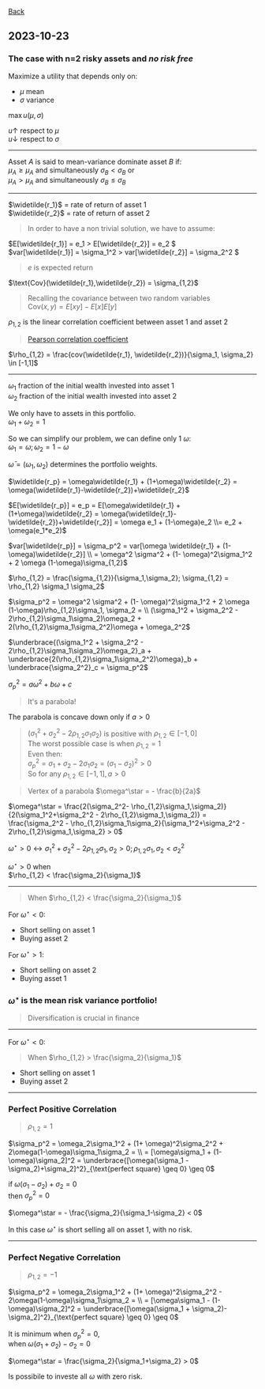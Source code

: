 [Back](../00.md)

## 2023-10-23

### The case with n=2 risky assets and *no risk free*

Maximize a utility that depends only on:

- $\mu$ mean
- $\sigma$ variance  

$\max u(\mu, \sigma)$

$u \uparrow$ respect to $\mu$  
$u \downarrow$ respect to $\sigma$

---

Asset $A$ is said to mean-variance dominate asset $B$ if:  
$\mu_A \geq \mu_A$ and simultaneously $\sigma_B < \sigma_B$ or  
$\mu_A > \mu_A$ and simultaneously $\sigma_B \leq \sigma_B$ 

---

$\widetilde{r_1}$ = rate of return of asset 1  
$\widetilde{r_2}$ = rate of return of asset 2

> In order to have a non trivial solution, we have to assume:

$E[\widetilde{r_1}] =  e_1 > E[\widetilde{r_2}] =  e_2 $  
$var[\widetilde{r_1}] =  \sigma_1^2 > var[\widetilde{r_2}] =  \sigma_2^2 $

> $e$ is expected return

$\text{Cov}(\widetilde{r_1},\widetilde{r_2}) = \sigma_{1,2}$

> Recalling the covariance between two random variables  
> $\text{Cov}(x,y) = E[xy] - E[x]E[y]$ 

$\rho_{1,2}$ is the linear correlation coefficient between asset 1 and asset 2 

> [Pearson correlation coefficient](https://en.wikipedia.org/wiki/Pearson_correlation_coefficient)

$\rho_{1,2} = \frac{cov(\widetilde{r_1}, \widetilde{r_2})}{\sigma_1, \sigma_2} \in [-1,1]$

---

$\omega_1$ fraction of the initial wealth invested into asset 1  
$\omega_2$ fraction of the initial wealth invested into asset 2

We only have to assets in this portfolio.  
$\omega_1 + \omega_2 = 1$

So we can simplify our problem, we can define only 1 $\omega$:  
$\omega_1 = \omega; \omega_2 = 1 - \omega$

$\bar{\omega} = (\omega_1, \omega_2)$ determines the portfolio weights.

$\widetilde{r_p} = \omega\widetilde{r_1} + (1+\omega)\widetilde{r_2} = \omega(\widetilde{r_1}-\widetilde{r_2})+\widetilde{r_2}$

$E[\widetilde{r_p}] = e_p = E[\omega\widetilde{r_1} + (1+\omega)\widetilde{r_2} = \omega(\widetilde{r_1}-\widetilde{r_2})+\widetilde{r_2}] = \omega e_1 + (1-\omega)e_2 \\= e_2 + \omega(e_1*e_2)$


$var[\widetilde{r_p}] = \sigma_p^2 = var[\omega \widetilde{r_1} + (1-\omega)\widetilde{r_2}] \\ = \omega^2 \sigma^2 + (1- \omega)^2\sigma_1^2 + 2 \omega (1-\omega)\sigma_{1,2}$


$\rho_{1,2} = \frac{\sigma_{1,2}}{\sigma_1,\sigma_2}; \sigma_{1,2} = \rho_{1,2} \sigma_1 \sigma_2$



$\sigma_p^2 = \omega^2 \sigma^2 + (1- \omega)^2\sigma_1^2 + 2 \omega (1-\omega)\rho_{1,2}\sigma_1, \sigma_2 = \\ (\sigma_1^2 + \sigma_2^2 - 2\rho_{1,2}\sigma_1\sigma_2)\omega_2 + 2(\rho_{1,2}\sigma_1\sigma_2^2)\omega + \omega_2^2$


$\underbrace{(\sigma_1^2 + \sigma_2^2 - 2\rho_{1,2}\sigma_1\sigma_2)\omega_2}_a + \underbrace{2(\rho_{1,2}\sigma_1\sigma_2^2)\omega}_b + \underbrace{\sigma_2^2}_c = \sigma_p^2$

$\sigma_p^2 = a\omega^2 + b\omega + c$
> It's a parabola!

The parabola is concave down only if $a > 0$
> $(\sigma_1^2 + \sigma_2^2 - 2\rho_{1,2}\sigma_1\sigma_2)$ is positive with $\rho_{1,2}
\in [-1, 0]$  
> The worst possible case is when $\rho_{1,2} = 1$  
> Even then:  
> $\sigma_p^2 = \sigma_1 + \sigma_2 - 2\sigma_1\sigma_2 = (\sigma_1 - \sigma_2)^2 > 0$  
> So for any $\rho_{1,2} \in [-1, 1], a > 0$ 

>Vertex of a parabola $\omega^\star = - \frac{b}{2a}$ 


$\omega^\star = \frac{2(\sigma_2^2- \rho_{1,2}\sigma_1,\sigma_2)}{2(\sigma_1^2+\sigma_2^2 - 2\rho_{1,2}\sigma_1,\sigma_2)} = \frac{\sigma_2^2 - \rho_{1,2}\sigma_1\sigma_2}{\sigma_1^2+\sigma_2^2 - 2\rho_{1,2}\sigma_1,\sigma_2} > 0$

$\omega^\star > 0 \leftrightarrow \sigma_1^2+\sigma_2^2 - 2\rho_{1,2}\sigma_1,\sigma_2 > 0; \rho_{1,2}\sigma_1,\sigma_2 < \sigma_2^2$

$\omega^\star > 0$ when  
$\rho_{1,2} < \frac{\sigma_2}{\sigma_1}$

---

> When $\rho_{1,2} < \frac{\sigma_2}{\sigma_1}$

For $\omega^\star < 0$:
- Short selling on asset 1
- Buying asset 2

For $\omega^\star > 1$:
- Short selling on asset 2
- Buying asset 1


### $\omega^\star$ is the mean risk variance portfolio!
> Diversification is crucial in finance

---

For $\omega^\star < 0$:
> When $\rho_{1,2} > \frac{\sigma_2}{\sigma_1}$

- Short selling on asset 1
- Buying asset 2

---

### Perfect Positive Correlation
>$\rho_{1,2} = 1$

$\sigma_p^2 = \omega_2\sigma_1^2 + (1+ \omega)^2\sigma_2^2 + 2\omega(1-\omega)\sigma_1\sigma_2 = \\ = [\omega\sigma_1 + (1-\omega)\sigma_2]^2 = \underbrace{[\omega(\sigma_1 - \sigma_2)+\sigma_2]^2}_{\text{perfect square} \geq 0} \geq 0$

if $\omega(\sigma_1-\sigma_2)+\sigma_2 = 0$  
then $\sigma_p^2 = 0$

$\omega^\star = - \frac{\sigma_2}{\sigma_1-\sigma_2} < 0$

In this case $\omega^\star$ is short selling all on asset 1, with no risk.

---


### Perfect Negative Correlation 
> $\rho_{1,2} = -1$


$\sigma_p^2 = \omega_2\sigma_1^2 + (1+ \omega)^2\sigma_2^2 - 2\omega(1-\omega)\sigma_1\sigma_2 = \\ = [\omega\sigma_1 - (1-\omega)\sigma_2]^2 = \underbrace{[\omega(\sigma_1 + \sigma_2)-\sigma_2]^2}_{\text{perfect square} \geq 0} \geq 0$

It is minimum when $\sigma_p^2 = 0$,   
when $\omega(\sigma_1+\sigma_2)-\sigma_2 = 0$

$\omega^\star =  \frac{\sigma_2}{\sigma_1+\sigma_2} > 0$

Is possibile to investe all $\omega$ with zero risk.


